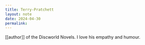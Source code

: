 ```yaml
---
title: Terry-Pratchett
layout: note
date: 2024-04-30
permalink:
---
```


[[author]] of the Discworld Novels. I love his empathy and humour. 
